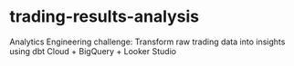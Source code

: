 # trading-results-analysis
Analytics Engineering challenge: Transform raw trading data into insights using dbt Cloud + BigQuery + Looker Studio
